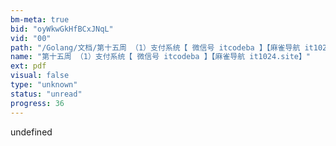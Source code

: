 ```yaml
---
bm-meta: true
bid: "oyWkwGkHfBCxJNqL"
vid: "00"
path: "/Golang/文档/第十五周 （1）支付系统【 微信号 itcodeba 】【麻雀导航 it1024.site】.pdf"
name: "第十五周 （1）支付系统【 微信号 itcodeba 】【麻雀导航 it1024.site】"
ext: pdf
visual: false
type: "unknown"
status: "unread"
progress: 36
---
```

undefined